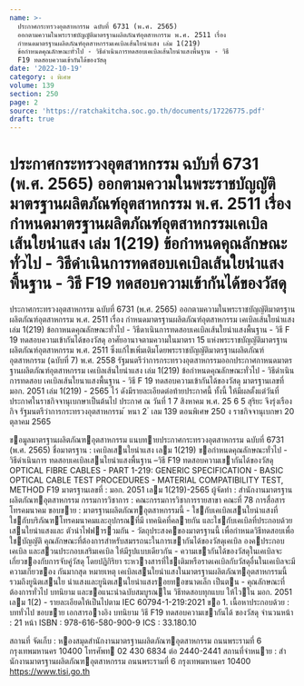 ```yaml
---
name: >-
  ประกาศกระทรวงอุตสาหกรรม ฉบับที่ 6731 (พ.ศ. 2565)
  ออกตามความในพระราชบัญญัติมาตรฐานผลิตภัณฑ์อุตสาหกรรม พ.ศ. 2511 เรื่อง
  กำหนดมาตรฐานผลิตภัณฑ์อุตสาหกรรมเคเบิลเส้นใยนำแสง เล่ม 1(219)
  ข้อกำหนดคุณลักษณะทั่วไป - วิธีดำเนินการทดสอบเคเบิลเส้นใยนำแสงพื้นฐาน - วิธี
  F19 ทดสอบความเข้ากันได้ของวัสดุ
date: '2022-10-19'
category: ง พิเศษ
volume: 139
section: 250
page: 2
source: 'https://ratchakitcha.soc.go.th/documents/17226775.pdf'
draft: true
---
```


# ประกาศกระทรวงอุตสาหกรรม ฉบับที่ 6731 (พ.ศ. 2565) ออกตามความในพระราชบัญญัติมาตรฐานผลิตภัณฑ์อุตสาหกรรม พ.ศ. 2511 เรื่อง กำหนดมาตรฐานผลิตภัณฑ์อุตสาหกรรมเคเบิลเส้นใยนำแสง เล่ม 1(219) ข้อกำหนดคุณลักษณะทั่วไป - วิธีดำเนินการทดสอบเคเบิลเส้นใยนำแสงพื้นฐาน - วิธี F19 ทดสอบความเข้ากันได้ของวัสดุ

ประกาศกระทรวงอุตสาหกรรม ฉบับที่ 6731 (พ.ศ. 2565) ออกตามความในพระราชบัญญัติมาตรฐานผลิตภัณฑ์อุตสาหกรรม พ.ศ. 2511 เรื่อง กำหนดมาตรฐานผลิตภัณฑ์อุตสาหกรรม เคเบิลเส้นใยนำแสง เล่ม 1(219) ข้อกาหนดคุณลักษณะทั่วไป - วิธีดาเนินการทดสอบเคเบิลเส้นใยนำแสงพื้นฐาน - วิธี F 19 ทดสอบความเข้ากันได้ของวัสดุ อาศัยอานาจตามความในมาตรา 15 แห่งพระราชบัญญัติมาตรฐานผลิตภัณฑ์อุตสาหกรรม พ.ศ. 2511 ซึ่งแก้ไขเพิ่มเติมโดยพระราชบัญญัติมาตรฐานผลิตภัณฑ์อุตสาหกรรม (ฉบับที่ 7) พ.ศ. 2558 รัฐมนตรีว่าการกระทรวงอุตสาหกรรมออกประกาศกาหนดมาตรฐานผลิตภัณฑ์อุตสาหกรรม เคเบิลเส้นใยนำแสง เล่ม 1(219) ข้อกำหนดคุณลักษณะทั่วไป - วิธีดำเนินการทดสอบ เคเบิลเส้นใยนาแสงพื้นฐาน - วิธี F 19 ทดสอบความเข้ากันได้ของวัสดุ มาตรฐานเลขที่ มอก. 2051 เล่ม 1(219) - 2565 ไว้ ดังมีรายละเอียดต่อท้ายประกาศนี้ ทั้งนี้ ให้มีผลตั้งแต่วันที่ประกาศในราชกิจจานุเบกษาเป็นต้นไป ประกาศ ณ วันที่ 1 7 สิงหาคม พ.ศ. 25 6 5 สุริยะ จึงรุ่งเรืองกิจ รัฐมนตรีว่าการกระทรวงอุตสาหกรรม ้ หนา 2 ่ เลม 139 ตอนพิเศษ 250 ง ราชกิจจานุเบกษา 20 ตุลาคม 2565

ขอมูลมาตรฐานผลิตภัณฑอุตสาหกรรม แนบทายประกาศกระทรวงอุตสาหกรรม ฉบับที่ 6731 (พ.ศ. 2565) ชื่อมาตรฐาน : เคเบิลเสนใยนําแสง เลม 1(219) ขอกําหนดคุณลักษณะทั่วไป - วิธีดําเนินการ ทดสอบเคเบิลเสนใยนําแสงพื้นฐาน –วิธี F19 ทดสอบความเขากันได้ของวัสดุ OPTICAL FIBRE CABLES - PART 1-219: GENERIC SPECIFICATION - BASIC OPTICAL CABLE TEST PROCEDURES - MATERIAL COMPATIBILITY TEST, METHOD F19 มาตรฐานเลขที่ : มอก. 2051 เลม 1(219)-2565 ผู้จัดทํา : สํานักงานมาตรฐานผลิตภัณฑอุตสาหกรรม กรรมการวิชาการ : คณะกรรมการวิชาการรายสาขา คณะที่ 78 การสื่อสารโทรคมนาคม ขอบขาย : มาตรฐานผลิตภัณฑอุตสาหกรรมนี้ - ใชกับเคเบิลเสนใยนําแสงที่ใชกับบริภัณฑโทรคมนาคมและอุปกรณที่มี เทคนิคที่คลายกัน และใชกับเคเบิลที่ประกอบด้วยเสนใยนําแสงและ ตัวนําไฟฟารวมกัน - วัตถุประสงคของมาตรฐานนี้ เพื่อกําหนดวิธีทดสอบเพื่อใชบัญญัติ คุณลักษณะที่ต้องการสําหรับสมรรถนะในการเขากันได้ของวัสดุเคเบิล องคประกอบเคเบิล และสวนประกอบเสริมเคเบิล ให้มีรูปแบบเดียวกัน - ความเขากันได้ของวัสดุในเคเบิลจะเกี่ยวของกับการจับคู่วัสดุ โดยปฏิกิริยา ระหวางสารที่ใชเติมหรือราดเคเบิลกับวัสดุอื่นในเคเบิลจะมีความเกี่ยวของ กันมากสุด หมายเหตุ เคเบิลเสนใยนําแสงในมาตรฐานผลิตภัณฑอุตสาหกรรมนี้ รวมถึงยูนิตเสนใย นําแสงและยูนิตเสนใยนําแสงรอยทอขนาดเล็ก เป็นตน - คุณลักษณะที่ต้องการทั่วไป บทนิยาม และขอแนะนําฉบับสมบูรณใน วิธีทดสอบทุกแบบ ให้ไวใน มอก. 2051 เลม 1(2) - รายละเอียดให้เป็นไปตาม IEC 60794-1-219:2021 ขอ 1. เนื้อหาประกอบด้วย : บททั่วไป ขอบขาย เอกสารอางอิง บทนิยาม วิธี F19 ทดสอบความเขากันได้ ของวัสดุ จํานวนหน้า : 21 หน้า ISBN : 978-616-580-900-9 ICS : 33.180.10

สถานที่ จัดเก็บ : หองสมุดสํานักงานมาตรฐานผลิตภัณฑอุตสาหกรรม ถนนพระรามที่ 6 กรุงเทพมหานคร 10400 โทรศัพท 02 430 6834 ต่อ 2440-2441 สถานที่จําหนาย : สํานักงานมาตรฐานผลิตภัณฑอุตสาหกรรม ถนนพระรามที่ 6 กรุงเทพมหานคร 10400 https://www.tisi.go.th
